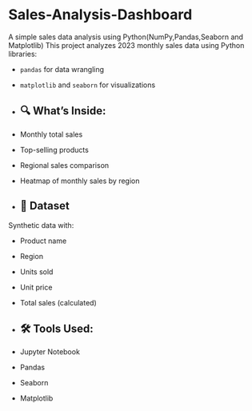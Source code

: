 # Sales-Analysis-Dashboard
A simple sales data analysis using Python(NumPy,Pandas,Seaborn and Matplotlib)
This project analyzes 2023 monthly sales data using Python libraries:
- `pandas` for data wrangling
- `matplotlib` and `seaborn` for visualizations

- ## 🔍 What’s Inside:
- Monthly total sales
- Top-selling products
- Regional sales comparison
- Heatmap of monthly sales by region

- ## 📁 Dataset
Synthetic data with:
- Product name
- Region
- Units sold
- Unit price
- Total sales (calculated)

- ## 🛠️ Tools Used:
- Jupyter Notebook
- Pandas
- Seaborn
- Matplotlib
